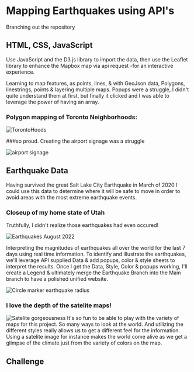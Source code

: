# Mapping Earthquakes using API's
Branching out the repository 

## HTML, CSS, JavaScript
Use JavaScript and the D3.js library to import the data, then use the Leaflet library to enhance the Mapbox map via api request -for an interactive experience. 

Learning to map features, as points, lines, & with GeoJson data, Polygons, linestrings, points & layering multiple maps. Popups were a struggle, I didn't quite understand them at first, but finally it clicked and I was able to leverage the power of having an array. 

### Polygon mapping of Toronto Neighborhoods: 
![TorontoHoods](https://user-images.githubusercontent.com/104408782/183224531-7e3a672d-24c9-40ca-8073-7817eb1a255a.png)


###so proud. Creating the airport signage was a struggle

![airport signage](https://user-images.githubusercontent.com/104408782/183224535-e1fcf14d-676d-4d9d-8dc3-07b527baef95.png)


## Earthquake Data

Having survived the great Salt Lake City Earthquake in March of 2020 I could use this data to determine where it will be safe to move in order to avoid areas with the most extreme earthquake events. 

### Closeup of my home state of Utah 
Truthfully, I didn't realize those earthquakes had even occured!

![Earthquakes August 2022](https://user-images.githubusercontent.com/104408782/183224524-37316a12-7c27-4ba7-ad20-0069ee444be8.png)


Interpreting the magnitudes of earthquakes all over the world for the last 7 days using real time information. 
To identify and illustrate the earthquakes, we'll leverage API supplied Data & add popups, color & style sheets to interpret the results. 
Once I get the Data, Style, Color & popups working, I'll create a Legend & ultimately merge the Earthquake Branch into the Main branch to have a polished unified website. 

![Circle marker earthquake radius](https://user-images.githubusercontent.com/104408782/183224670-08984763-7312-4b3a-b6f7-a042701e3683.png)

### I love the depth of the satelite maps!
![Satelite gorgeousness](https://user-images.githubusercontent.com/104408782/183224814-e4d53cd2-f3d7-4508-b6b0-f043ba64a502.png)
It's so fun to be able to play with the variety of maps for this project. So many ways to look at the world. And utilizing the different styles really allows us to get a different feel for the information. Using a satelite image for instance makes the world come alive as we get a glimpse of the climate just from the variety of colors on the map. 

## Challenge

